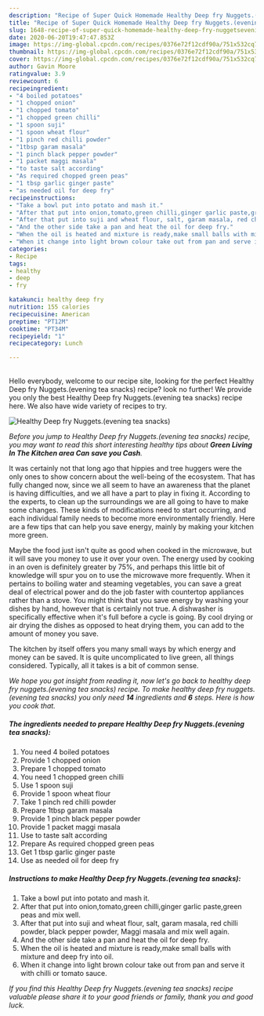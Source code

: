 ```yaml
---
description: "Recipe of Super Quick Homemade Healthy Deep fry Nuggets.(evening tea snacks)"
title: "Recipe of Super Quick Homemade Healthy Deep fry Nuggets.(evening tea snacks)"
slug: 1648-recipe-of-super-quick-homemade-healthy-deep-fry-nuggetsevening-tea-snacks
date: 2020-06-20T19:47:47.853Z
image: https://img-global.cpcdn.com/recipes/0376e72f12cdf90a/751x532cq70/healthy-deep-fry-nuggetsevening-tea-snacks-recipe-main-photo.jpg
thumbnail: https://img-global.cpcdn.com/recipes/0376e72f12cdf90a/751x532cq70/healthy-deep-fry-nuggetsevening-tea-snacks-recipe-main-photo.jpg
cover: https://img-global.cpcdn.com/recipes/0376e72f12cdf90a/751x532cq70/healthy-deep-fry-nuggetsevening-tea-snacks-recipe-main-photo.jpg
author: Gavin Moore
ratingvalue: 3.9
reviewcount: 6
recipeingredient:
- "4 boiled potatoes"
- "1 chopped onion"
- "1 chopped tomato"
- "1 chopped green chilli"
- "1 spoon suji"
- "1 spoon wheat flour"
- "1 pinch red chilli powder"
- "1tbsp garam masala"
- "1 pinch black pepper powder"
- "1 packet maggi masala"
- "to taste salt according"
- "As required chopped green peas"
- "1 tbsp garlic ginger paste"
- "as needed oil for deep fry"
recipeinstructions:
- "Take a bowl put into potato and mash it."
- "After that put into onion,tomato,green chilli,ginger garlic paste,green peas and mix well."
- "After that put into suji and wheat flour, salt, garam masala, red chilli powder, black pepper powder, Maggi masala and mix well again."
- "And the other side take a pan and heat the oil for deep fry."
- "When the oil is heated and mixture is ready,make small balls with mixture and deep fry into oil."
- "When it change into light brown colour take out from pan and serve it with chilli or tomato sauce."
categories:
- Recipe
tags:
- healthy
- deep
- fry

katakunci: healthy deep fry 
nutrition: 155 calories
recipecuisine: American
preptime: "PT12M"
cooktime: "PT34M"
recipeyield: "1"
recipecategory: Lunch

---
```

<br>
Hello everybody, welcome to our recipe site, looking for the perfect Healthy Deep fry Nuggets.(evening tea snacks) recipe? look no further! We provide you only the best Healthy Deep fry Nuggets.(evening tea snacks) recipe here. We also have wide variety of recipes to try.
<br>


![Healthy Deep fry Nuggets.(evening tea snacks)](https://img-global.cpcdn.com/recipes/0376e72f12cdf90a/751x532cq70/healthy-deep-fry-nuggetsevening-tea-snacks-recipe-main-photo.jpg)

<i>Before you jump to Healthy Deep fry Nuggets.(evening tea snacks) recipe, you may want to read this short interesting healthy tips about 
<strong>Green Living In The Kitchen area Can save you Cash</strong>.</i>
</br>

It was certainly not that long ago that hippies and tree huggers were the only ones to show concern about the well-being of the ecosystem. That has fully changed now, since we all seem to have an awareness that the planet is having difficulties, and we all have a part to play in fixing it. According to the experts, to clean up the surroundings we are all going to have to make some changes. These kinds of modifications need to start occurring, and each individual family needs to become more environmentally friendly. Here are a few tips that can help you save energy, mainly by making your kitchen more green.

Maybe the food just isn't quite as good when cooked in the microwave, but it will save you money to use it over your oven. The energy used by cooking in an oven is definitely greater by 75%, and perhaps this little bit of knowledge will spur you on to use the microwave more frequently. When it pertains to boiling water and steaming vegetables, you can save a great deal of electrical power and do the job faster with countertop appliances rather than a stove. You might think that you save energy by washing your dishes by hand, however that is certainly not true. A dishwasher is specifically effective when it's full before a cycle is going. By cool drying or air drying the dishes as opposed to heat drying them, you can add to the amount of money you save.

The kitchen by itself offers you many small ways by which energy and money can be saved. It is quite uncomplicated to live green, all things considered. Typically, all it takes is a bit of common sense.


<i>We hope you got insight from reading it, now let's go back to healthy deep fry nuggets.(evening tea snacks) recipe. To make healthy deep fry nuggets.(evening tea snacks) you only need <strong>14</strong> ingredients and <strong>6</strong> steps. Here is how you cook that.
</i>

##### The ingredients needed to prepare Healthy Deep fry Nuggets.(evening tea snacks):

1. You need 4 boiled potatoes
1. Provide 1 chopped onion
1. Prepare 1 chopped tomato
1. You need 1 chopped green chilli
1. Use 1 spoon suji
1. Provide 1 spoon wheat flour
1. Take 1 pinch red chilli powder
1. Prepare 1tbsp garam masala
1. Provide 1 pinch black pepper powder
1. Provide 1 packet maggi masala
1. Use to taste salt according
1. Prepare As required chopped green peas
1. Get 1 tbsp garlic ginger paste
1. Use as needed oil for deep fry


##### Instructions to make Healthy Deep fry Nuggets.(evening tea snacks):

1. Take a bowl put into potato and mash it.
1. After that put into onion,tomato,green chilli,ginger garlic paste,green peas and mix well.
1. After that put into suji and wheat flour, salt, garam masala, red chilli powder, black pepper powder, Maggi masala and mix well again.
1. And the other side take a pan and heat the oil for deep fry.
1. When the oil is heated and mixture is ready,make small balls with mixture and deep fry into oil.
1. When it change into light brown colour take out from pan and serve it with chilli or tomato sauce.


<i>If you find this Healthy Deep fry Nuggets.(evening tea snacks) recipe valuable please share it to your good friends or family, thank you and good luck.</i>

